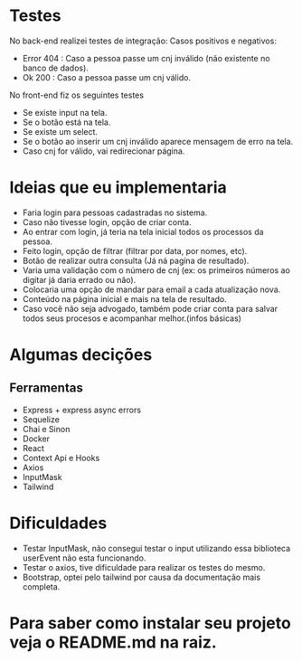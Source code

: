 # Testes

No back-end realizei testes de integração:
Casos positivos e negativos:
 - Error 404 : Caso a pessoa passe um cnj inválido (não existente no banco de dados).
 - Ok 200 : Caso a pessoa passe um cnj válido.

No front-end fiz os seguintes testes
- Se existe input na tela.
- Se o botão está na tela.
- Se existe um select.
- Se o botão ao inserir um cnj inválido aparece mensagem de erro na tela.
- Caso cnj for válido, vai redirecionar página.

# Ideias que eu implementaria
- Faria login para pessoas cadastradas no sistema.
- Caso não tivesse login, opção de criar conta.
- Ao entrar com login, já teria na tela inicial todos os processos da pessoa.
- Feito login, opção de filtrar (filtrar por data, por nomes, etc).
- Botão de realizar outra consulta (Já ná pagína de resultado).
- Varia uma validação com o número de cnj (ex: os primeiros números ao digitar já daria errado ou não).
- Colocaria uma opção de mandar para email a cada atualização nova.
- Conteúdo na página inicial e mais na tela de resultado.
- Caso você não seja advogado, também pode criar conta para salvar todos seus procesos e acompanhar melhor.(infos básicas)

# Algumas decições
## Ferramentas
- Express + express async errors
- Sequelize
- Chai e Sinon
- Docker
- React
- Context Api e Hooks
- Axios
- InputMask
- Tailwind

# Dificuldades

- Testar InputMask, não consegui testar o input utilizando essa biblioteca userEvent não esta funcionando.
- Testar o axios, tive dificuldade para realizar os testes do mesmo.
- Bootstrap, optei pelo tailwind por causa da documentação mais completa.

# Para saber como instalar seu projeto veja o README.md na raiz.
